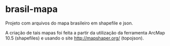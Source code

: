 # brasil-mapa

Projeto com arquivos do mapa brasileiro em shapefile e json.

A criação de tais mapas foi feita a partir da utilização da ferramenta ArcMap 10.5 (shapefiles) e usando o site http://mapshaper.org/ (topojson).
